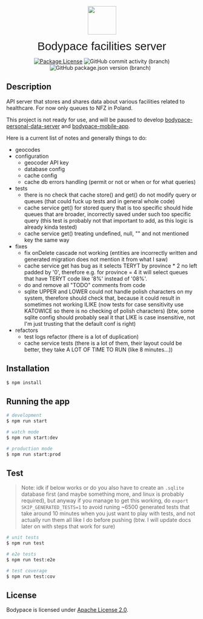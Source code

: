 <p align="center">
  <a href="https://bodypace.org" target="_blank">
    <img src="https://bodypace.org/favicon.ico" width="75"/>
  </a>
</p>

<p align="center">
  <span style="font-family: sans-serif; font-size: 30px; font-weight: lighter;">Bodypace facilities server</span>
</p>

<p align="center">
  <a href="https://github.com/Bodypace/bodypace-facilities-server/blob/master/LICENSE">
  <img src="https://img.shields.io/github/license/bodypace/bodypace-facilities-server" alt="Package License" /></a>
  <img alt="GitHub commit activity (branch)" src="https://img.shields.io/github/commit-activity/t/bodypace/bodypace-facilities-server">
  <img alt="GitHub package.json version (branch)" src="https://img.shields.io/github/package-json/v/bodypace/bodypace-facilities-server/master">
  <img alt="" src="https://img.shields.io/badge/tests-passing%20(I%20run%20them%20manually,%20no%20CI%20yet)-green" />
  <img alt="" src="https://img.shields.io/badge/status-not%20ready%20yet%20(under%20development)-yellow" />
</p>

## Description

API server that stores and shares data about various facilities related to healthcare. For now only queues to NFZ in Poland.

This project is not ready for use, and will be paused to develop [bodypace-personal-data-server](https://github.com/Bodypace/bodypace-personal-data-server) and [bodypace-mobile-app](https://github.com/Bodypace/Mobile).

Here is a current list of notes and generally things to do:

- geocodes
- configuration
  - geocoder API key
  - database config
  - cache config
  - cache db errors handling (permit or not or when or for what queries)
- tests
  - there is no check that cache store() and get() do not modify query or queues (that could fuck up tests and in general whole code)
  - cache service get() for stored query that is too specific should hide queues that are broader, incorrectly saved under such too specific query (this test is probably not that important to add, as this logic is already kinda tested)
  - cache service get() treating undefined, null, "" and not mentioned key the same way
- fixes
  - fix onDelete cascade not working (entities are incorrectly written and generated migration does not mention it from what I saw)
  - cache service get has bug as it selects TERYT by province * 2 no left padded by '0', therefore e.g. for province = 4 it will select queues that have TERYT code like '8%' instead of '08%'.
  - do and remove all "TODO" comments from code
  - sqlite UPPER and LOWER could not handle polish characters on my system, therefore should check that, because it could result in sometimes not working ILIKE (now tests for case sensitivity use KATOWICE so there is no checking of polish characters) (btw, some sqlite config should probably seal it that LIKE is case insensitive, not I'm just trusting that the default conf is right)
- refactors
  - test logs refactor (there is a lot of duplication)
  - cache service tests (there is a lot of them, their layout could be better, they take A LOT OF TIME TO RUN (like 8 minutes...))

## Installation

```bash
$ npm install
```

## Running the app

```bash
# development
$ npm run start

# watch mode
$ npm run start:dev

# production mode
$ npm run start:prod
```

## Test

> Note: idk if below works or do you also have to create an `.sqlite` database first (and maybe something more, and linux is probably required), but anyway if you manage to get this working, do `export SKIP_GENERATED_TESTS=1` to avoid runing ~6500 generated tests that take around 10 minutes when you just want to play with tests, and not actually run them all like I do before pushing (btw. I will update docs later on with steps that work for sure)

```bash
# unit tests
$ npm run test

# e2e tests
$ npm run test:e2e

# test coverage
$ npm run test:cov
```

## License

Bodypace is licensed under [Apache License 2.0](LICENSE).
